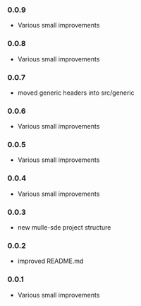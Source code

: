 ### 0.0.9

* Various small improvements

### 0.0.8

* Various small improvements

### 0.0.7

* moved generic headers into src/generic

### 0.0.6

* Various small improvements

### 0.0.5

* Various small improvements

### 0.0.4

* Various small improvements

### 0.0.3

* new mulle-sde project structure

### 0.0.2

* improved README.md

### 0.0.1

* Various small improvements
